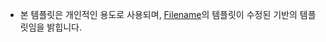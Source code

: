 - 본 템플릿은 개인적인 용도로 사용되며, [Filename](https://github.com/filename24/djs-template)의 템플릿이 수정된 기반의 템플릿임을 밝힙니다.
